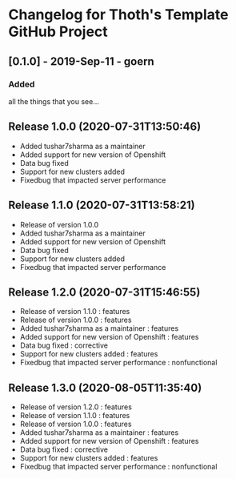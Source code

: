 # Changelog for Thoth's Template GitHub Project

## [0.1.0] - 2019-Sep-11 - goern

### Added

all the things that you see...

## Release 1.0.0 (2020-07-31T13:50:46)
* Added tushar7sharma as a maintainer
* Added support for new version of Openshift
* Data bug fixed
* Support for new clusters added
* Fixedbug that impacted server performance

## Release 1.1.0 (2020-07-31T13:58:21)
* Release of version 1.0.0
* Added tushar7sharma as a maintainer
* Added support for new version of Openshift
* Data bug fixed
* Support for new clusters added
* Fixedbug that impacted server performance

## Release 1.2.0 (2020-07-31T15:46:55)
* Release of version 1.1.0 : features
* Release of version 1.0.0 : features
* Added tushar7sharma as a maintainer : features
* Added support for new version of Openshift : features
* Data bug fixed : corrective
* Support for new clusters added : features
* Fixedbug that impacted server performance : nonfunctional

## Release 1.3.0 (2020-08-05T11:35:40)
* Release of version 1.2.0 : features
* Release of version 1.1.0 : features
* Release of version 1.0.0 : features
* Added tushar7sharma as a maintainer : features
* Added support for new version of Openshift : features
* Data bug fixed : corrective
* Support for new clusters added : features
* Fixedbug that impacted server performance : nonfunctional
